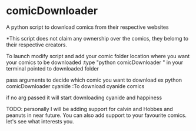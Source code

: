 # comicDownloader
A python script to download comics from their respective websites

*This script does not claim any ownership over the comics, they belomg to their respective creators.

To launch
modify script and add your comic folder location where you want your comics to be downloaded
:type "python comicDownloader " in your terminal pointed to downloaded folder 

pass arguments to decide which comic you want to download
ex python comicDownloader cyanide :To download cyanide comics

if no arg passed it will start downloading cyanide and happiness

TODO:
personally I will be adding support for calvin and Hobbes and peanuts in near future. You can also add support to your favourite
comics. let's see what interests you.


